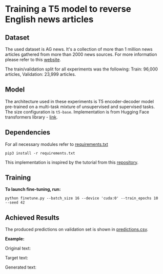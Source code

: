 # Training a T5 model to reverse English news articles

## Dataset
The used dataset is AG news. It's a collection of more than 1 million news articles gathered from more than 2000 news sources.
For more information please refer to this [website](https://huggingface.co/datasets/ag_news).

The train/validation split for all experiments was the following: Train: 96,000 articles, Validation: 23,999 articles.

## Model
The architecture used in these experiments is T5 encoder-decoder model pre-trained on a 
multi-task mixture of unsupervised and supervised tasks. The size configuration is `t5-base`. 
Implementation is from Hugging Face transformers library - [link](https://huggingface.co/docs/transformers/model_doc/t5).

## Dependencies
For all necessary modules refer to [requirements.txt](requirements.txt)
```
pip3 install -r requirements.txt
```
This implementation is inspired by the tutorial from this [repository](https://github.com/abhimishra91/transformers-tutorials).


## Training
<b>To launch fine-tuning, run: </b>   
```
python finetune.py --batch_size 16 --device 'cuda:0' --train_epochs 10 --seed 42
```

## Achieved Results
The produced predictions on validation set is shown in [predictions.csv](predictions.csv).

<b>Example:</b>

Original text: ` `

Target text: ` `

Generated text: ` `

